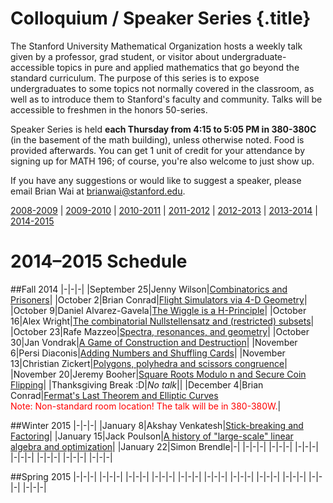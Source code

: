 # Colloquium / Speaker Series {.title}

The Stanford University Mathematical Organization hosts a weekly talk given by
a professor, grad student, or visitor about undergraduate-accessible topics in
pure and applied mathematics that go beyond the standard curriculum. The
purpose of this series is to expose undergraduates to some topics not normally
covered in the classroom, as well as to introduce them to Stanford's faculty
and community. Talks will be accessible to freshmen in the honors 50-series.

Speaker Series is held **each Thursday from 4:15 to 5:05 PM in 380-380C**
(in the basement of the math building), unless otherwise noted. Food is
provided afterwards. You can get 1 unit of credit for your attendance by
signing up for MATH 196; of course, you're also welcome to just show up.

If you have any suggestions or would like to suggest a speaker, please email
Brian Wai at brianwai@stanford.edu.

[2008-2009](/old/speakers/2009) | [2009-2010](/old/speakers/2010) | [2010-2011](/old/speakers/2011) | [2011-2012](/old/speakers/2012) | [2012-2013](/old/speakers/2013) | [2013-2014](_speakers_old.html) | [2014-2015](speakers.html)

# 2014&ndash;2015 Schedule

##Fall 2014
|-|-|-|
|September 25|Jenny Wilson|[Combinatorics and Prisoners](/pdfs/speakers/Sept25.pdf)|
|October 2|Brian Conrad|[Flight Simulators via 4-D Geometry](/pdfs/speakers/Oct2.pdf)|
|October 9|Daniel Alvarez-Gavela|[The Wiggle is a H-Principle](/pdfs/speakers/Oct9.pdf)|
|October 16|Alex Wright|[The combinatorial Nullstellensatz and (restricted) subsets](/pdfs/speakers/Oct16.pdf)|
|October 23|Rafe Mazzeo|[Spectra, resonances, and geometry](/pdfs/speakers/Oct23.pdf)|
|October 30|Jan Vondrak|[A Game of Construction and Destruction](/pdfs/speakers/Oct30.pdf)|
|November 6|Persi Diaconis|[Adding Numbers and Shuffling Cards](/pdfs/speakers/Nov6.pdf)|
|November 13|Christian Zickert|[Polygons, polyhedra and scissors congruence](/pdfs/speakers/Nov13.pdf)|
|November 20|Jeremy Booher|[Square Roots Modulo n and Secure Coin Flipping](/pdfs/speakers/Nov20.pdf)|
|Thanksgiving Break  :D|*No talk*||
|December 4|Brian Conrad|[Fermat's Last Theorem and Elliptic Curves](/pdfs/speakers/Dec4.pdf)<br><span style="color:red">Note: Non-standard room location! The talk will be in 380-380W.</span>|

##Winter 2015
|-|-|-|
|January 8|Akshay Venkatesh|[Stick-breaking and Factoring](/pdfs/speakers/Jan8.pdf)|
|January 15|Jack Poulson|[A history of "large-scale" linear algebra and optimization](/pdfs/speakers/Jan15.pdf)|
|January 22|Simon Brendle|-|
|-|-|-|
|-|-|-|
|-|-|-|
|-|-|-|
|-|-|-|
|-|-|-|
|-|-|-|

##Spring 2015
|-|-|-|
|-|-|-|
|-|-|-|
|-|-|-|
|-|-|-|
|-|-|-|
|-|-|-|
|-|-|-|
|-|-|-|
|-|-|-|
|-|-|-|



